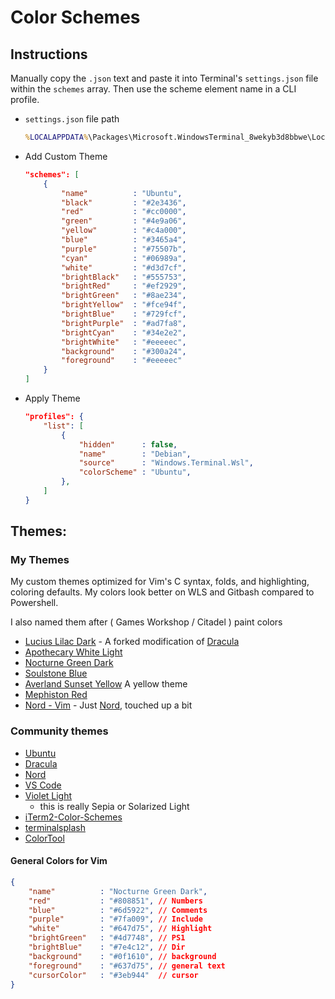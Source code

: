 # Color Schemes

## Instructions

Manually copy the ```.json``` text and paste it into Terminal's ```settings.json``` file within the ```schemes``` array. Then use the scheme element name in a CLI profile.

* ```settings.json``` file path

    ```bat
    %LOCALAPPDATA%\Packages\Microsoft.WindowsTerminal_8wekyb3d8bbwe\LocalState\settings.json
    ```

* Add Custom Theme

    ```json
    "schemes": [
        {
            "name"          : "Ubuntu",
            "black"         : "#2e3436",
            "red"           : "#cc0000",
            "green"         : "#4e9a06",
            "yellow"        : "#c4a000",
            "blue"          : "#3465a4",
            "purple"        : "#75507b",
            "cyan"          : "#06989a",
            "white"         : "#d3d7cf",
            "brightBlack"   : "#555753",
            "brightRed"     : "#ef2929",
            "brightGreen"   : "#8ae234",
            "brightYellow"  : "#fce94f",
            "brightBlue"    : "#729fcf",
            "brightPurple"  : "#ad7fa8",
            "brightCyan"    : "#34e2e2",
            "brightWhite"   : "#eeeeec",
            "background"    : "#300a24",
            "foreground"    : "#eeeeec"
        }
    ]
    ```

* Apply Theme

    ```json
    "profiles": {
        "list": [
            {
                "hidden"      : false,
                "name"        : "Debian",
                "source"      : "Windows.Terminal.Wsl",
                "colorScheme" : "Ubuntu",
            },
        ]
    }  
    ```

## Themes:

### My Themes

My custom themes optimized for Vim's C syntax, folds, and highlighting, coloring defaults. My colors look better on WLS and Gitbash compared to Powershell.

I also named them after ( Games Workshop / Citadel ) paint colors

* [Lucius Lilac Dark]( lucius-lilac-dark.json ) - A forked modification of [Dracula]( https://draculatheme.com/windows-terminal )
* [Apothecary White Light]( apothecary-white-light.json )
* [Nocturne Green Dark]( nocturne-green-dark.json )
* [Soulstone Blue]( soulstone-blue.json )
* [Averland Sunset Yellow]( averland-sunset-yellow.json ) A yellow theme
* [Mephiston Red]( mephiston-red.json )
* [Nord - Vim]( nord-vim.json ) - Just [Nord]( https://compiledexperience.com/blog/posts/windows-terminal-nord ), touched up a bit

### Community themes

* [Ubuntu]( https://github.com/mbadolato/iTerm2-Color-Schemes/blob/master/terminal/Ubuntu.terminal )
* [Dracula]( https://draculatheme.com/windows-terminal )
* [Nord]( https://compiledexperience.com/blog/posts/windows-terminal-nord )
* [VS Code]( https://github.com/adstep/vscode-windows-terminal-theme )
* [Violet Light]( https://github.com/mbadolato/iTerm2-Color-Schemes/blob/master/windowsterminal/Violet%20Light.json )
    * this is really Sepia or Solarized Light
* [iTerm2-Color-Schemes]( https://github.com/mbadolato/iTerm2-Color-Schemes/tree/master/windowsterminal )
* [terminalsplash]( https://terminalsplash.com/ )
* [ColorTool]( https://github.com/microsoft/terminal/releases/tag/1904.29002 )

#### General Colors for Vim

```json
{
    "name"          : "Nocturne Green Dark",
    "red"           : "#808851", // Numbers
    "blue"          : "#6d5922", // Comments
    "purple"        : "#7fa009", // Include
    "white"         : "#647d75", // Highlight
    "brightGreen"   : "#4d7748", // PS1
    "brightBlue"    : "#7e4c12", // Dir
    "background"    : "#0f1610", // background
    "foreground"    : "#637d75", // general text
    "cursorColor"   : "#3eb944"  // cursor
}
```